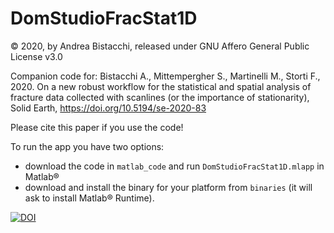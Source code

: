 # DomStudioFracStat1D
© 2020, by Andrea Bistacchi, released under GNU Affero General Public License v3.0

Companion code for:
Bistacchi A., Mittempergher S., Martinelli M., Storti F., 2020. On a new robust workflow for the statistical and spatial analysis of fracture data collected with scanlines (or the importance of stationarity), Solid Earth, https://doi.org/10.5194/se-2020-83

Please cite this paper if you use the code!

To run the app you have two options:
- download the code in `matlab_code` and run `DomStudioFracStat1D.mlapp` in Matlab®
- download and install the binary for your platform from `binaries` (it will ask to install Matlab® Runtime).

[![DOI](https://zenodo.org/badge/306701725.svg)](https://zenodo.org/badge/latestdoi/306701725)
